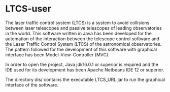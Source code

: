 # LTCS-user
The laser traffic control system (LTCS) is a system to avoid collisions between laser telescopes and passive telescopes of leading observatories in the world. 
This software written in Java has been developed for the automation of the interaction between the telescope control software and the Laser Traffic Control System (LTCS)
of the astronomical observatories. The pattern followed for the development of this software with graphical interface has been Model-View-Controller (MVC).

In order to open the project, Java jdk16.0.1 or superior is required and the IDE used for its development has been Apache Netbeans IDE 12 or superior.

The directory dis/ contains the executable LTCS_URL.jar to run the graphical interface of the software.
